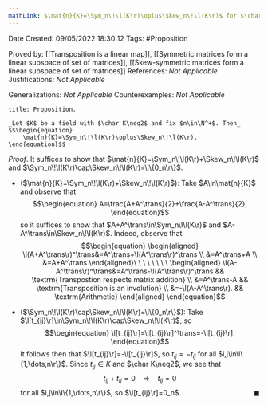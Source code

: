 ```yaml
---
mathLink: $\mat{n}{K}=\Sym_n\!\l(K\r)\oplus\Skew_n\!\l(K\r)$ for $\char K\neq2$
---
```


<div class="topSpace"></div>

Date Created: 09/05/2022 18:30:12
Tags: #Proposition

Proved by: [[Transposition is a linear map]], [[Symmetric matrices form a linear subspace of set of matrices]], [[Skew-symmetric matrices form a linear subspace of set of matrices]]
References: _Not Applicable_
Justifications: _Not Applicable_

Generalizations: _Not Applicable_
Counterexamples: _Not Applicable_

``` ad-Proposition
title: Proposition.

_Let $K$ be a field with $\char K\neq2$ and fix $n\in\N^+$. Then_
$$\begin{equation}
    \mat{n}{K}=\Sym_n\!\l(K\r)\oplus\Skew_n\!\l(K\r).
\end{equation}$$

```

_Proof_. It suffices to show that $\mat{n}{K}=\Sym_n\!\l(K\r)+\Skew_n\!\l(K\r)$ and $\Sym_n\!\l(K\r)\cap\Skew_n\!\l(K\r)=\l\{0_n\r\}$.
* ($\mat{n}{K}=\Sym_n\!\l(K\r)+\Skew_n\!\l(K\r)$): Take $A\in\mat{n}{K}$ and observe that
$$\begin{equation}
    A=\frac{A+A^\trans}{2}+\frac{A-A^\trans}{2},
\end{equation}$$
so it suffices to show that $A+A^\trans\in\Sym_n\!\l(K\r)$ and $A-A^\trans\in\Skew_n\!\l(K\r)$. Indeed, observe that
$$\begin{equation}
    \begin{aligned}
        \l(A+A^\trans\r)^\trans&=A^\trans+\l(A^\trans\r)^\trans \\
        &=A^\trans+A \\
        &=A+A^\trans
    \end{aligned}\ \ \ \ \ \ \ \ 
    \begin{aligned}
        \l(A-A^\trans\r)^\trans&=A^\trans-\l(A^\trans\r)^\trans && \textrm{Transpostion respects matrix addition} \\
        &=A^\trans-A && \textrm{Transposition is an involution} \\
        &=-\l(A-A^\trans\r). && \textrm{Arithmetic}
    \end{aligned}
\end{equation}$$

* ($\Sym_n\!\l(K\r)\cap\Skew_n\!\l(K\r)=\l\{0_n\r\}$): Take $\l[t_{ij}\r]\in\Sym_n\!\l(K\r)\cap\Skew_n\!\l(K\r)$, so
$$\begin{equation}
    \l[t_{ij}\r]=\l[t_{ij}\r]^\trans=-\l[t_{ij}\r].
\end{equation}$$
It follows then that $\l[t_{ij}\r]=-\l[t_{ij}\r]$, so $t_{ij}=-t_{ij}$ for all $i,j\in\l\{1,\dots,n\r\}$. Since $t_{ij}\in K$ and $\char K\neq2$, we see that
$$\begin{equation}
    t_{ij}+t_{ij}=0\ \ \ \ \Rightarrow\ \ \ \ t_{ij}=0
\end{equation}$$
for all $i,j\in\l\{1,\dots,n\r\}$, so $\l[t_{ij}\r]=0_n$.<span style="float:right;">$\blacksquare$</span>
